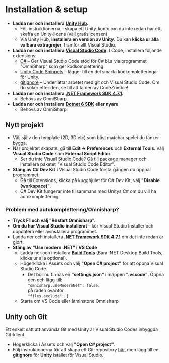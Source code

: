 # Installation & setup

* **Ladda ner och installera** [**Unity Hub**](https://unity3d.com/get-unity/download)**.**
  * Följ instruktionerna – skapa ett Unity-konto om du inte redan har ett, skaffa en Unity-licens (välj gratislicensen)
  * Via Unity Hub, **installera en version av Unity**. Du kan **klicka ur alla valbara extragrejer**, framför allt Visual Studio.
* **Ladda ner och installera** [**Visual Studio Code**](https://code.visualstudio.com/)**.** I Code, installera följande extensions:
  * [C#](https://www.google.com/url?q=https%3A%2F%2Fmarketplace.visualstudio.com%2Fitems%3FitemName%3Dms-vscode.csharp\&sa=D\&sntz=1\&usg=AFQjCNGOzgSFj14Pbd9ut66JAvh0loJsEw) – Ger Visual Studio Code stöd för C# bl.a via programmet "OmniSharp" som ger kodkomplettering.
  * [Unity Code Snippets](https://marketplace.visualstudio.com/items?itemName=kleber-swf.unity-code-snippets) – lägger till en del smarta kodkompletteringar för Unity.
  * [gitignore](https://www.google.com/url?q=https%3A%2F%2Fmarketplace.visualstudio.com%2Fitems%3FitemName%3Dcodezombiech.gitignore\&sa=D\&sntz=1\&usg=AFQjCNHu8aUEHuuoWIdAZQcCdvDqnSWhSQ) – Underlättar arbetet med git och Visual Studio Code. Om du söker efter den, se till att ta den av CodeZombie!
* **Ladda ner och installera** [**.NET Framework SDK 4.7.1**](https://dotnet.microsoft.com/download/dotnet-framework/thank-you/net471-developer-pack-offline-installer)**.**&#x20;
  * Behövs av OmniSharp.
* **Ladda ner och installera** [**Dotnet 6 SDK**](https://dotnet.microsoft.com/en-us/download) **eller nyare**
  * Behövs av OmniSharp.

## Nytt projekt

* Välj själv den template (2D, 3D etc) som bäst matchar spelet du tänker bygga.
* När projektet skapats, gå till **Edit →** **Preferences** och **External Tools**. Välj **Visual Studio Code** som **External Script Editor**.
  * Ser du inte Visual Studio Code? Gå till [package manager](andra-funktioner/package-manager.md) och installera paketet "Visual Studio Code Editor".
* **Stäng av C# Dev Kit** i Visual Studio Code första gången du öppnar programmet
  * Gå till Extensions, klicka på kugghjulet för C# Dev Kit, välj **"Disable (workspace)"**.
  * C# Dev Kit fungerar inte tillsammans med Unitys C# om du vill ha autokomplettering.

### Problem med autokomplettering/Omnisharp?

* **Tryck F1 och välj "Restart Omnisharp".**
* **Om du har Visual Studio installerat** – kör Visual Studio Installer och uppdatera eller avinstallera programmet.
* Ladda ner och installera [**.NET Framework SDK 4.7.1**](https://dotnet.microsoft.com/download/dotnet-framework/thank-you/net471-developer-pack-offline-installer) om det inte redan är gjort.
* **Stäng av "Use modern .NET" i VS Code**
  * Ladda ner och installera [**Build Tools**](https://visualstudio.microsoft.com/downloads/#build-tools-for-visual-studio-2022) (Bara .NET Desktop Build Tools, klicka ur alla optional).
  * Högerklicka i Assets och välj **"Open C# project"** för att öppna Visual Studio Code.
    * Det bör nu finnas en **"settings.json"** i mappen **".vscode"**. Öppna den och lägg till:\
      `"omnisharp.useModernNet": false,`\
      på raden ovanför\
      `"files.exclude": {`
  * Starta om VS Code eller åtminstone Omnisharp

## Unity och Git

Ett enkelt sätt att använda Git med Unity är Visual Studio Codes inbyggda Git-klient.

* Högerklicka i Assets och välj **"Open C# project"**.
* Följ instruktionerna för att skapa ett Git-repository [här](https://krank23.gitbook.io/csharp-ref/lathund-skapa-projekt), men lägg till en **gitignore** för **Unity** istället för Visual Studio.
